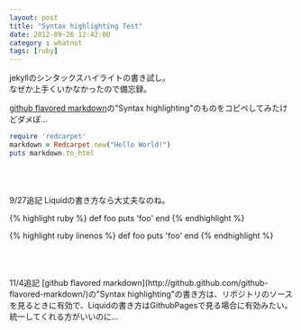 ```yaml
---
layout: post
title: "Syntax highlighting Test"
date: 2012-09-26 12:42:00
category : whatnot
tags: [ruby]
---
```

jekyllのシンタックスハイライトの書き試し。  
なぜか上手くいかなかったので備忘録。

<!--more-->

[github flavored markdown](http://github.github.com/github-flavored-markdown/)の"Syntax highlighting"のものをコピペしてみたけどダメぽ...

```ruby
require 'redcarpet'
markdown = Redcarpet.new("Hello World!")
puts markdown.to_html
```

<br />
<br />
<br />
9/27追記  
Liquidの書き方なら大丈夫なのね。

{% highlight ruby %}
def foo
  puts 'foo'
end
{% endhighlight %}


{% highlight ruby linenos %}
def foo
  puts 'foo'
end
{% endhighlight %}


<br />
<br />
<br />
11/4追記  
[github flavored markdown](http://github.github.com/github-flavored-markdown/)の"Syntax highlighting"の書き方は、リポジトリのソースを見るときに有効で、Liquidの書き方はGithubPagesで見る場合に有効みたい。
統一してくれる方がいいのに...
